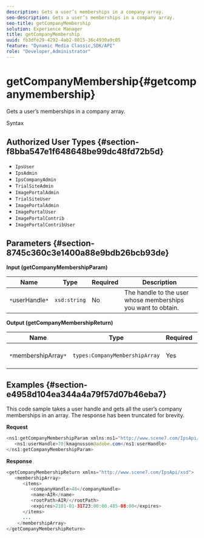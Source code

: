 ```yaml
---
description: Gets a user’s memberships in a company array.
seo-description: Gets a user’s memberships in a company array.
seo-title: getCompanyMembership
solution: Experience Manager
title: getCompanyMembership
uuid: fb3dfe29-4292-4ab2-8015-36c4930a9c05
feature: "Dynamic Media Classic,SDK/API"
role: "Developer,Administrator"
---
```


# getCompanyMembership{#getcompanymembership}

Gets a user’s memberships in a company array.

 Syntax 

## Authorized User Types {#section-f8bba547e1f648648be99dc48fd72b5d}

* `IpsUser` 
* `IpsAdmin` 
* `IpsCompanyAdmin` 
* `TrialSiteAdmin` 
* `ImagePortalAdmin` 
* `TrialSiteUser` 
* `ImagePortalAdmin` 
* `ImagePortalUser` 
* `ImagePortalContrib` 
* `ImagePortalContribUser`

## Parameters {#section-8745c360c3e1400a88e9bdb26bcb93de}

**Input (getCompanyMembershipParam)** 

|  Name  | Type  | Required  | Description  |
|---|---|---|---|
|  `*`userHandle`*`  | `xsd:string`  | No  | The handle to the user whose memberships you want to obtain.  |

**Output (getCompanyMembershipReturn)** 

|  Name  | Type  | Required  | Description  |
|---|---|---|---|
|  `*`membershipArray`*`  | `types:CompanyMembershipArray`  | Yes  | Array of company memberships.  |

## Examples {#section-e4958d104ea344a4a79f57d07b46eba7}

This code sample takes a user handle and gets all the user’s company memberships in an array. The response has been truncated for brevity.

**Request** 

```java
<ns1:getCompanyMembershipParam xmlns:ns1="http://www.scene7.com/IpsApi/xsd">
   <ns1:userHandle>70|kmagnusson@adobe.com</ns1:userHandle>
</ns1:getCompanyMembershipParam>
```

**Response** 

```java
<getCompanyMembershipReturn xmlns="http://www.scene7.com/IpsApi/xsd">
   <membershipArray>
      <items>
         <companyHandle>48</companyHandle>
         <name>AIR</name>
         <rootPath>AIR/</rootPath>
         <expires>2101-01-31T23:00:00.485-08:00</expires>
      </items>
      ...
    </membershipArray>
</getCompanyMembershipReturn>
```

